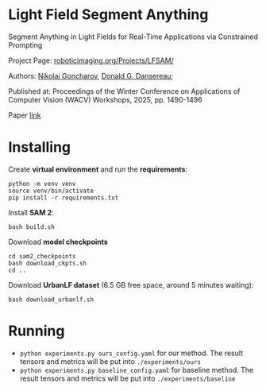# Light Field Segment Anything
Segment Anything in Light Fields for Real-Time Applications via Constrained Prompting

Project Page: [roboticimaging.org/Projects/LFSAM/](https://roboticimaging.org/Projects/LFSAM/)

Authors: [Nikolai Goncharov](https://www.linkedin.com/in/nikolai-goncharov-2931a31a5/), [Donald G. Dansereau](https://www.linkedin.com/in/donald-dansereau/);

Published at: Proceedings of the Winter Conference on Applications of Computer Vision (WACV) Workshops, 2025, pp. 1490-1496

Paper [link](https://openaccess.thecvf.com/content/WACV2025W/WACI/html/Goncharov_Segment_Anything_in_Light_Fields_for_Real-Time_Applications_via_Constrained_WACVW_2025_paper.html)

# Installing

Create **virtual environment** and run the **requirements**:
```
python -m venv venv
source venv/bin/activate
pip install -r requirements.txt
```

Install **SAM 2**:
```
bash build.sh
```
Download **model checkpoints**
```
cd sam2_checkpoints
bash download_ckpts.sh
cd ..
```

Download **UrbanLF dataset** (6.5 GB free space, around 5 minutes waiting):
```
bash download_urbanlf.sh
```

# Running
- `python experiments.py ours_config.yaml` for our method. The result tensors and metrics will be put into `./experiments/ours`
- `python experiments.py baseline_config.yaml` for baseline method. The result tensors and metrics will be put into `./experiments/baseline`
